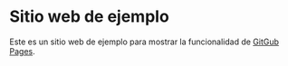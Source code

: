 Sitio web de ejemplo 
====================

Este es un sitio web de ejemplo para mostrar la funcionalidad de [GitGub Pages](https://pages.github.com/).


